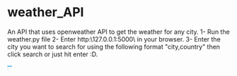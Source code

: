 # weather_API
An API that uses openweather API to get the weather for any city.
  1- Run the weather.py file
  2- Enter http:\\127.0.0.1:5000\\ in your browser.
  3- Enter the city you want to search for using the following format "city,country" then click search or just hit enter :D.
  
  
<img src="weather_api.PNG" alt="Website View" style="width:10px; height:10px;">


